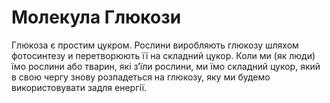# Молекула Глюкози

Глюкоза є простим цукром. Рослини виробляють глюкозу шляхом фотосинтезу и
перетворюють її на складний цукор. Коли ми (як люди) їмо рослини або тварин, які
з’їли рослини, ми їмо складний цукор, який в свою чергу знову розпадеться на
глюкозу, яку ми будемо використовувати задля енергії.
